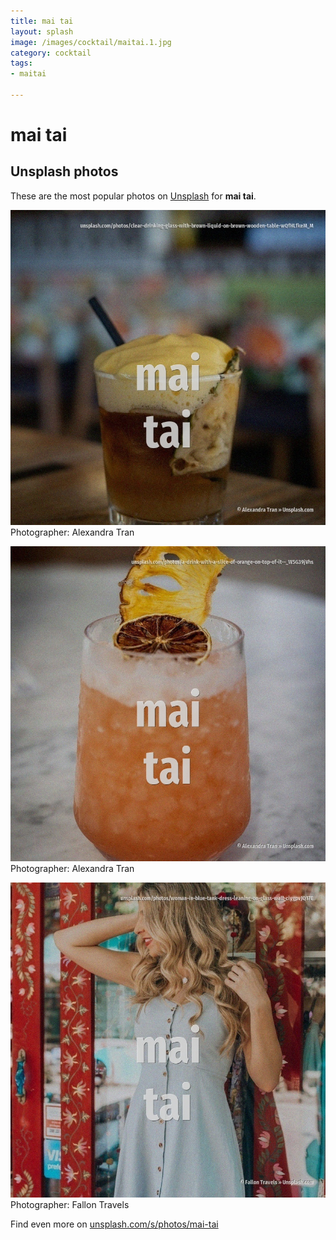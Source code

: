 ```yaml
---
title: mai tai
layout: splash
image: /images/cocktail/maitai.1.jpg
category: cocktail
tags:
- maitai

---
```

# mai tai

  

 
## Unsplash photos
These are the most popular photos on [Unsplash](https://unsplash.com) for **mai tai**.
 
![mai tai](/images/cocktail/maitai.1.jpg)
Photographer:  Alexandra Tran
 
![mai tai](/images/cocktail/maitai.2.jpg)
Photographer:  Alexandra Tran
 
![mai tai](/images/cocktail/maitai.3.jpg)
Photographer:  Fallon Travels
 
Find even more on [unsplash.com/s/photos/mai-tai](https://unsplash.com/s/photos/mai-tai)
 
